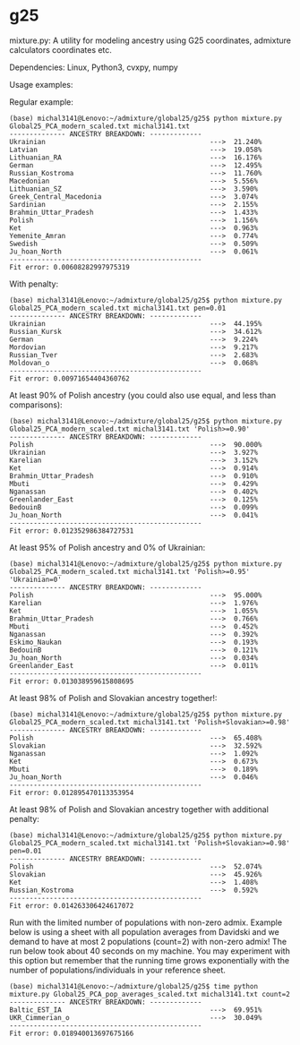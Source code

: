# g25
mixture.py: A utility for modeling ancestry using G25 coordinates, admixture calculators coordinates etc.

Dependencies: Linux, Python3, cvxpy, numpy

Usage examples:

Regular example:

    (base) michal3141@Lenovo:~/admixture/global25/g25$ python mixture.py Global25_PCA_modern_scaled.txt michal3141.txt 
    -------------- ANCESTRY BREAKDOWN: -------------
    Ukrainian                                         --->	21.240%
    Latvian                                           --->	19.058%
    Lithuanian_RA                                     --->	16.176%
    German                                            --->	12.495%
    Russian_Kostroma                                  --->	11.760%
    Macedonian                                        --->	5.556%
    Lithuanian_SZ                                     --->	3.590%
    Greek_Central_Macedonia                           --->	3.074%
    Sardinian                                         --->	2.155%
    Brahmin_Uttar_Pradesh                             --->	1.433%
    Polish                                            --->	1.156%
    Ket                                               --->	0.963%
    Yemenite_Amran                                    --->	0.774%
    Swedish                                           --->	0.509%
    Ju_hoan_North                                     --->	0.061%
    ------------------------------------------------
    Fit error: 0.00608282997975319

With penalty:

	(base) michal3141@Lenovo:~/admixture/global25/g25$ python mixture.py Global25_PCA_modern_scaled.txt michal3141.txt pen=0.01
	-------------- ANCESTRY BREAKDOWN: -------------
	Ukrainian                                         --->	44.195%
	Russian_Kursk                                     --->	34.612%
	German                                            --->	9.224%
	Mordovian                                         --->	9.217%
	Russian_Tver                                      --->	2.683%
	Moldovan_o                                        --->	0.068%
	------------------------------------------------
	Fit error: 0.00971654404360762

At least 90% of Polish ancestry (you could also use equal, and less than comparisons):

	(base) michal3141@Lenovo:~/admixture/global25/g25$ python mixture.py Global25_PCA_modern_scaled.txt michal3141.txt 'Polish>=0.90'
	-------------- ANCESTRY BREAKDOWN: -------------
	Polish                                            --->	90.000%
	Ukrainian                                         --->	3.927%
	Karelian                                          --->	3.152%
	Ket                                               --->	0.914%
	Brahmin_Uttar_Pradesh                             --->	0.910%
	Mbuti                                             --->	0.429%
	Nganassan                                         --->	0.402%
	Greenlander_East                                  --->	0.125%
	BedouinB                                          --->	0.099%
	Ju_hoan_North                                     --->	0.041%
	------------------------------------------------
	Fit error: 0.012352986384727531

At least 95% of Polish ancestry and 0% of Ukrainian:

	(base) michal3141@Lenovo:~/admixture/global25/g25$ python mixture.py Global25_PCA_modern_scaled.txt michal3141.txt 'Polish>=0.95' 'Ukrainian=0'
	-------------- ANCESTRY BREAKDOWN: -------------
	Polish                                            --->	95.000%
	Karelian                                          --->	1.976%
	Ket                                               --->	1.055%
	Brahmin_Uttar_Pradesh                             --->	0.766%
	Mbuti                                             --->	0.452%
	Nganassan                                         --->	0.392%
	Eskimo_Naukan                                     --->	0.193%
	BedouinB                                          --->	0.121%
	Ju_hoan_North                                     --->	0.034%
	Greenlander_East                                  --->	0.011%
	------------------------------------------------
	Fit error: 0.013038959615808695

At least 98% of Polish and Slovakian ancestry together!:

	(base) michal3141@Lenovo:~/admixture/global25/g25$ python mixture.py Global25_PCA_modern_scaled.txt michal3141.txt 'Polish+Slovakian>=0.98'
	-------------- ANCESTRY BREAKDOWN: -------------
	Polish                                            --->	65.408%
	Slovakian                                         --->	32.592%
	Nganassan                                         --->	1.092%
	Ket                                               --->	0.673%
	Mbuti                                             --->	0.189%
	Ju_hoan_North                                     --->	0.046%
	------------------------------------------------
	Fit error: 0.012895470113353954

At least 98% of Polish and Slovakian ancestry together with additional penalty:

	(base) michal3141@Lenovo:~/admixture/global25/g25$ python mixture.py Global25_PCA_modern_scaled.txt michal3141.txt 'Polish+Slovakian>=0.98' pen=0.01
	-------------- ANCESTRY BREAKDOWN: -------------
	Polish                                            --->	52.074%
	Slovakian                                         --->	45.926%
	Ket                                               --->	1.408%
	Russian_Kostroma                                  --->	0.592%
	------------------------------------------------
	Fit error: 0.014263306424617072

Run with the limited number of populations with non-zero admix.
Example below is using a sheet with all population averages from Davidski and we
demand to have at most 2 populations (count=2) with non-zero admix!
The run below took about 40 seconds on my machine.
You may experiment with this option but remember that the running time
grows exponentially with the number of populations/individuals in your reference sheet.

	(base) michal3141@Lenovo:~/admixture/global25/g25$ time python mixture.py Global25_PCA_pop_averages_scaled.txt michal3141.txt count=2
	-------------- ANCESTRY BREAKDOWN: -------------
	Baltic_EST_IA                                     --->	69.951%
	UKR_Cimmerian_o                                   --->	30.049%
	------------------------------------------------
	Fit error: 0.018940013697675166





